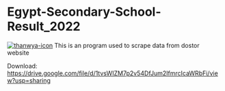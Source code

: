 # Egypt-Secondary-School-Result_2022
<a href="https://drive.google.com/file/d/1tvsWIZM7p2v54DfJum2IfmrcIcaWRbFi/view?usp=sharing"><img src="![الدستور](https://user-images.githubusercontent.com/41956628/200834918-203475c1-2fc8-4bc3-ac56-6b97a4e398b0.png)" alt="thanwya-icon" border="0"></a>
This is an program used to scrape data from dostor website

Download: https://drive.google.com/file/d/1tvsWIZM7p2v54DfJum2IfmrcIcaWRbFi/view?usp=sharing
